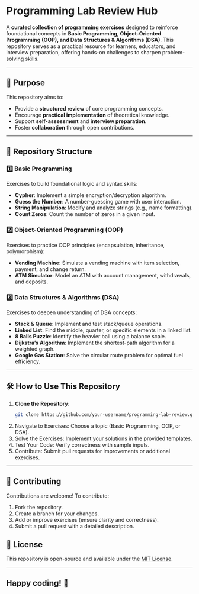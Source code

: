 # Programming Lab Review Hub

A **curated collection of programming exercises** designed to reinforce foundational concepts in **Basic Programming, Object-Oriented Programming (OOP), and Data Structures & Algorithms (DSA)**. This repository serves as a practical resource for learners, educators, and interview preparation, offering hands-on challenges to sharpen problem-solving skills.

---

## 📌 Purpose
This repository aims to:
- Provide a **structured review** of core programming concepts.
- Encourage **practical implementation** of theoretical knowledge.
- Support **self-assessment** and **interview preparation**.
- Foster **collaboration** through open contributions.

---

## 📂 Repository Structure

### 1️⃣ **Basic Programming**
Exercises to build foundational logic and syntax skills:
- **Cypher**: Implement a simple encryption/decryption algorithm.
- **Guess the Number**: A number-guessing game with user interaction.
- **String Manipulation**: Modify and analyze strings (e.g., name formatting).
- **Count Zeros**: Count the number of zeros in a given input.

### 2️⃣ **Object-Oriented Programming (OOP)**
Exercises to practice OOP principles (encapsulation, inheritance, polymorphism):
- **Vending Machine**: Simulate a vending machine with item selection, payment, and change return.
- **ATM Simulator**: Model an ATM with account management, withdrawals, and deposits.

### 3️⃣ **Data Structures & Algorithms (DSA)**
Exercises to deepen understanding of DSA concepts:
- **Stack & Queue**: Implement and test stack/queue operations.
- **Linked List**: Find the middle, quarter, or specific elements in a linked list.
- **8 Balls Puzzle**: Identify the heavier ball using a balance scale.
- **Dijkstra’s Algorithm**: Implement the shortest-path algorithm for a weighted graph.
- **Google Gas Station**: Solve the circular route problem for optimal fuel efficiency.

---

## 🛠️ How to Use This Repository
1. **Clone the Repository**:
   ```bash
   git clone https://github.com/your-username/programming-lab-review.git
   ```
2. Navigate to Exercises: Choose a topic (Basic Programming, OOP, or DSA).
3. Solve the Exercises: Implement your solutions in the provided templates.
4. Test Your Code: Verify correctness with sample inputs.
5. Contribute: Submit pull requests for improvements or additional exercises.
---
## 🤝 Contributing
Contributions are welcome! To contribute:

1. Fork the repository.
2. Create a branch for your changes.
3. Add or improve exercises (ensure clarity and correctness).
4. Submit a pull request with a detailed description.
## 📜 License
This repository is open-source and available under the [MIT License](LICENSE).

---
## Happy coding! 🚀
